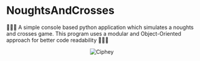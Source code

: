 # NoughtsAndCrosses
🔅🔅🔅 A simple console based python application which simulates a noughts and crosses game. This program uses a modular and Object-Oriented approach for better code readability 🔅🔅🔅

  
<p align="center">
 <img src="https://user-images.githubusercontent.com/39672050/179054430-b880ce6d-036d-4972-bd17-5174dca5a293.png" alt="Ciphey">
</p>

  



